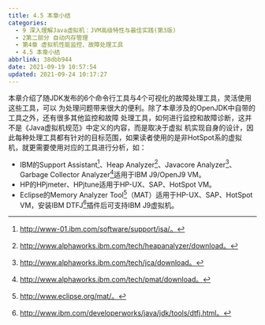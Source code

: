 ```yaml
---
title: 4.5 本章小结
categories: 
  - 9 深入理解Java虛拟机：JVM高级特性与最佳实践(第3版)
  - 2第二部分 自动内存管理
  - 第4章 虚拟机性能监控、故障处理工具
  - 4.5 本章小结
abbrlink: 38dbb944
date: 2021-09-19 10:57:54
updated: 2021-09-24 10:17:27
---
```

本章介绍了随JDK发布的6个命令行工具与4个可视化的故障处理工具，灵活使用这些工具，可以 为处理问题带来很大的便利。除了本章涉及的OpenJDK中自带的工具之外，还有很多其他监控和故障 处理工具，如何进行监控和故障诊断，这并不是《Java虚拟机规范》中定义的内容，而是取决于虚拟 机实现自身的设计，因此每种处理工具都有针对的目标范围，如果读者使用的是非HotSpot系的虚拟 机，就更需要使用对应的工具进行分析，如：
- IBM的Support Assistant[^1]、Heap Analyzer[^2]、Javacore Analyzer[^3]、Garbage Collector Analyzer[^4]适用于IBM J9/OpenJ9 VM。
- HP的HPjmeter、HPjtune适用于HP-UX、SAP、HotSpot VM。
- Eclipse的Memory Analyzer Tool[^5]（MAT）适用于HP-UX、SAP、HotSpot VM，安装IBM DTFJ[^6]插件后可支持IBM J9虚拟机。


[^1]: http://www-01.ibm.com/software/support/isa/。 
[^2]: http://www.alphaworks.ibm.com/tech/heapanalyzer/download。 
[^3]: http://www.alphaworks.ibm.com/tech/jca/download。 
[^4]: http://www.alphaworks.ibm.com/tech/pmat/download。 
[^5]: http://www.eclipse.org/mat/。 
[^6]: http://www.ibm.com/developerworks/java/jdk/tools/dtfj.html。
